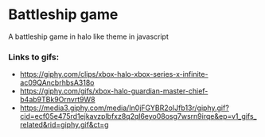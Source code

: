 # Battleship game
A battleship game in halo like theme in javascript

### Links to gifs:
- https://giphy.com/clips/xbox-halo-xbox-series-x-infinite-ac09QAncbrhbsA318o
- https://giphy.com/gifs/xbox-halo-guardian-master-chief-b4ab9TBk9Ornvrt9W8
- https://media3.giphy.com/media/In0jFGYBR2oIJfb13r/giphy.gif?cid=ecf05e475rd1ejkavzplbfxz8q2ql6eyo08osg7wsrn9irqe&ep=v1_gifs_related&rid=giphy.gif&ct=g